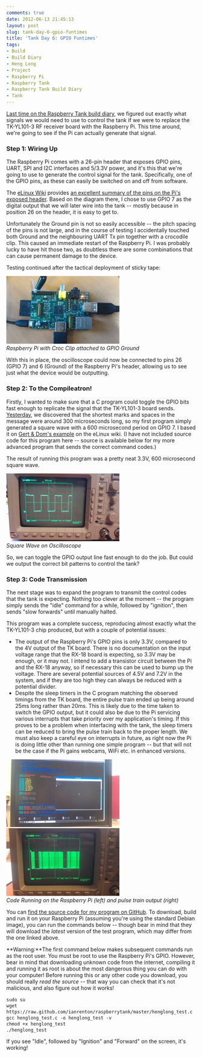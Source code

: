```yaml
---
comments: true
date: 2012-06-13 21:45:13
layout: post
slug: tank-day-6-gpio-funtimes
title: 'Tank Day 6: GPIO Funtimes'
tags:
- Build
- Build Diary
- Heng Long
- Project
- Raspberry Pi
- Raspberry Tank
- Raspberry Tank Build Diary
- Tank
---
```


[Last time on the Raspberry Tank build diary](../tank-day-5-cracking-the-code/), we figured out exactly what signals we would need to use to control the tank if we were to replace the TK-YL101-3 RF receiver board with the Raspberry Pi. This time around, we're going to see if the Pi can actually generate that signal.

### Step 1: Wiring Up

The Raspberry Pi comes with a 26-pin header that exposes GPIO pins, UART, SPI and I2C interfaces and 5/3.3V power, and it's this that we're going to use to generate the control signal for the tank. Specifically, one of the GPIO pins, as these can easily be switched on and off from software.

The [eLinux Wiki](http://elinux.org) provides [an excellent summary of the pins on the Pi's exposed header](http://elinux.org/Rpi_Low-level_peripherals). Based on the diagram there, I chose to use GPIO 7 as the digital output that we will later wire into the tank -- mostly because in position 26 on the header, it is easy to get to.

Unfortunately the Ground pin is not so easily accessible -- the pitch spacing of the pins is not large, and in the course of testing I accidentally touched both Ground and the neighbouring UART Tx pin together with a crocodile clip. This caused an immediate restart of the Raspberry Pi. I was probably lucky to have hit those two, as doubtless there are some combinations that can cause permanent damage to the device.

Testing continued after the tactical deployment of sticky tape:

[![Raspberry Pi with Croc Clip attached to GPIO Ground](/hardware/raspberry-tank/IMAG0057-300x179.jpg)](/hardware/raspberry-tank/IMAG0057.jpg)<br/>
_Raspberry Pi with Croc Clip attached to GPIO Ground_

With this in place, the oscilloscope could now be connected to pins 26 (GPIO 7) and 6 (Ground) of the Raspberry Pi's header, allowing us to see just what the device would be outputting.

### Step 2: To the Compileatron!

Firstly, I wanted to make sure that a C program could toggle the GPIO bits fast enough to replicate the signal that the TK-YL101-3 board sends. [Yesterday](../tank-day-5-cracking-the-code/), we discovered that the shortest marks and spaces in the message were around 300 microseconds long, so my first program simply generated a square wave with a 600 microsecond period on GPIO 7. I based it on [Gert & Dom's example](http://elinux.org/Rpi_Low-level_peripherals#GPIO_Driving_Example_.28C.29) on the eLinux wiki. (I have not included source code for this program here -- source is available below for my more advanced program that sends the correct command codes.)

The result of running this program was a pretty neat 3.3V, 600 microsecond square wave.

[![Square Wave on Oscilloscope](/hardware/raspberry-tank/IMAG0056-300x179.jpg)](/hardware/raspberry-tank/IMAG0056.jpg)<br/>
_Square Wave on Oscilloscope_

So, we can toggle the GPIO output line fast enough to do the job. But could we output the correct bit patterns to control the tank?

### Step 3: Code Transmission

The next stage was to expand the program to transmit the control codes that the tank is expecting. Nothing too clever at the moment -- the program simply sends the "idle" command for a while, followed by "ignition", then sends "slow forwards" until manually halted.

This program was a complete success, reproducing almost exactly what the TK-YL101-3 chip produced, but with a couple of potential issues:

  * The output of the Raspberry Pi's GPIO pins is only 3.3V, compared to the 4V output of the TK board. There is no documentation on the input voltage range that the RX-18 board is expecting, so 3.3V may be enough, or it may not. I intend to add a transistor circuit between the Pi and the RX-18 anyway, so if necessary this can be used to bump up the voltage. There are several potential sources of 4.5V and 7.2V in the system, and if they are too high they can always be reduced with a potential divider.
  * Despite the sleep timers in the C program matching the observed timings from the TK board, the entire pulse train ended up being around 25ms long rather than 20ms. This is likely due to the time taken to switch the GPIO output, but it could also be due to the Pi servicing various interrupts that take priority over my application's timing. If this proves to be a problem when interfacing with the tank, the sleep timers can be reduced to bring the pulse train back to the proper length. We must also keep a careful eye on interrupts in future, as right now the Pi is doing little other than running one simple program -- but that will not be the case if the Pi gains webcams, WiFi etc. in enhanced versions.

[![Code Running on the Raspberry Pi](/hardware/raspberry-tank/IMAG0059-300x179.jpg)](/hardware/raspberry-tank/IMAG0059.jpg)[![Pulse Train Output](/hardware/raspberry-tank/IMAG0058-300x179.jpg)](/hardware/raspberry-tank/IMAG0058.jpg)<br/>
_Code Running on the Raspberry Pi (left) and pulse train output (right)_

You can [find the source code for my program on GitHub](https://github.com/ianrenton/raspberrytank/tree/203bff0f84d44836811eac88373feb4f302e399f).  To download, build and run it on your Raspberry Pi (assuming you're using the standard Debian image), you can run the commands below -- though bear in mind that they will download the _latest_ version of the test program, which may differ from the one linked above.

**Warning:**The first command below makes subsequent commands run as the root user.  You must be root to use the Raspberry Pi's GPIO.  However, bear in mind that downloading unknown code from the internet, compiling it and running it as root is about the most dangerous thing you can do with your computer!  Before running this or any other code you download, you should really _read the source_ -- that way you can check that it's not malicious, and also figure out how it works!

    sudo su
    wget https://raw.github.com/ianrenton/raspberrytank/master/henglong_test.c
    gcc henglong_test.c -o henglong_test -v
    chmod +x henglong_test
    ./henglong_test

If you see "Idle", followed by "Ignition" and "Forward" on the screen, it's working!

